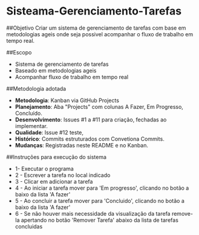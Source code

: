 # Sisteama-Gerenciamento-Tarefas

##Objetivo
Criar um sistema de gerenciamento de tarefas com base em metodologias ageis onde seja possivel acompanhar o fluxo de trabalho em tempo real.

##Escopo
- Sistema de gerenciamento de tarefas 
- Baseado em metodologias ageis
- Acompanhar fluxo de trabalho em tempo real

##Metodologia adotada 
- **Metodologia**: Kanban via GitHub Projects
- **Planejamento**: Aba "Projects" com colunas A Fazer, Em Progresso, Concluído.
- **Desenvolvimento**: Issues #1 a #11 para criação, fechadas ao implementar.
- **Qualidade**: Issue #12 teste, 
- **Histórico**: Commits estruturados com Convetiona Commits.
- **Mudanças**: Registradas neste README e no Kanban.

##Instruções para execução do sistema
- 1- Executar o programa 
- 2 - Escrever a tarefa no local indicado 
- 3 - Clicar em adicionar a tarefa 
- 4 - Ao iniciar  a tarefa mover para 'Em progresso', clicando no botão a baixo da lista 'A fazer' 
- 5 - Ao concluir a tarefa mover para 'Concluido',  clicando no botão a baixo da lista 'A fazer' 
- 6 - Se não houver mais necessidade da visualização da tarefa remove-la apertando no botão 'Remover Tarefa' abaixo da lista de tarefas concluidas
